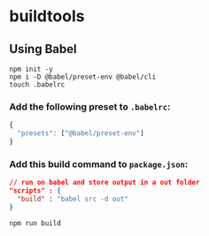 # buildtools

## Using Babel

```
npm init -y
npm i -D @babel/preset-env @babel/cli
touch .babelrc
```

### Add the following preset to `.babelrc`:

```js
{
  "presets": ["@babel/preset-env"]
}
```

### Add this build command to `package.json`:

```json
// run on babel and store output in a out folder
"scripts" : {
  "build" : "babel src -d out"
}
```

```
npm run build
```

